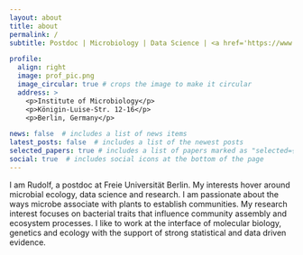 ```yaml
---
layout: about
title: about
permalink: /
subtitle: Postdoc | Microbiology | Data Science | <a href='https://www.bcp.fu-berlin.de/en/biologie/arbeitsgruppen/mikrobiologie/ag_remus-emsermann/index.html'>FU Berlin</a>

profile:
  align: right
  image: prof_pic.png
  image_circular: true # crops the image to make it circular
  address: >
    <p>Institute of Microbiology</p>
    <p>Königin-Luise-Str. 12-16</p>
    <p>Berlin, Germany</p>

news: false  # includes a list of news items
latest_posts: false  # includes a list of the newest posts
selected_papers: true # includes a list of papers marked as "selected={true}"
social: true  # includes social icons at the bottom of the page
---
```


I am Rudolf, a postdoc at Freie Universität Berlin. My interests hover around microbial ecology, data science and research. I am passionate about the ways microbe associate with plants to establish communities. My research interest focuses on bacterial traits that influence community assembly and ecosystem processes. I like to work at the interface of molecular biology, genetics and ecology with the support of strong statistical and data driven evidence.